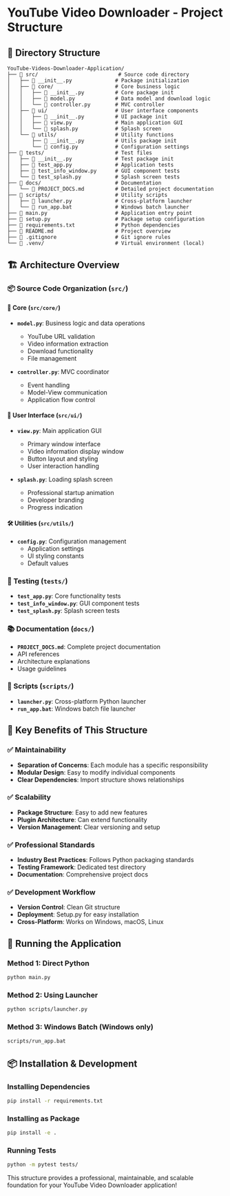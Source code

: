 # YouTube Video Downloader - Project Structure

## 📁 Directory Structure

```
YouTube-Videos-Downloader-Application/
├── 📁 src/                          # Source code directory
│   ├── 📄 __init__.py              # Package initialization
│   ├── 📁 core/                    # Core business logic
│   │   ├── 📄 __init__.py          # Core package init
│   │   ├── 📄 model.py             # Data model and download logic
│   │   └── 📄 controller.py        # MVC controller
│   ├── 📁 ui/                      # User interface components
│   │   ├── 📄 __init__.py          # UI package init
│   │   ├── 📄 view.py              # Main application GUI
│   │   └── 📄 splash.py            # Splash screen
│   └── 📁 utils/                   # Utility functions
│       ├── 📄 __init__.py          # Utils package init
│       └── 📄 config.py            # Configuration settings
├── 📁 tests/                       # Test files
│   ├── 📄 __init__.py              # Test package init
│   ├── 📄 test_app.py              # Application tests
│   ├── 📄 test_info_window.py      # GUI component tests
│   └── 📄 test_splash.py           # Splash screen tests
├── 📁 docs/                        # Documentation
│   └── 📄 PROJECT_DOCS.md          # Detailed project documentation
├── 📁 scripts/                     # Utility scripts
│   ├── 📄 launcher.py              # Cross-platform launcher
│   └── 📄 run_app.bat              # Windows batch launcher
├── 📄 main.py                      # Application entry point
├── 📄 setup.py                     # Package setup configuration
├── 📄 requirements.txt             # Python dependencies
├── 📄 README.md                    # Project overview
├── 📄 .gitignore                   # Git ignore rules
└── 📄 .venv/                       # Virtual environment (local)
```

## 🏗️ Architecture Overview

### 📦 Source Code Organization (`src/`)

#### 🎯 Core (`src/core/`)
- **`model.py`**: Business logic and data operations
  - YouTube URL validation
  - Video information extraction
  - Download functionality
  - File management
  
- **`controller.py`**: MVC coordinator
  - Event handling
  - Model-View communication
  - Application flow control

#### 🎨 User Interface (`src/ui/`)
- **`view.py`**: Main application GUI
  - Primary window interface
  - Video information display window
  - Button layout and styling
  - User interaction handling

- **`splash.py`**: Loading splash screen
  - Professional startup animation
  - Developer branding
  - Progress indication

#### 🛠️ Utilities (`src/utils/`)
- **`config.py`**: Configuration management
  - Application settings
  - UI styling constants
  - Default values

### 🧪 Testing (`tests/`)
- **`test_app.py`**: Core functionality tests
- **`test_info_window.py`**: GUI component tests
- **`test_splash.py`**: Splash screen tests

### 📚 Documentation (`docs/`)
- **`PROJECT_DOCS.md`**: Complete project documentation
- API references
- Architecture explanations
- Usage guidelines

### 🚀 Scripts (`scripts/`)
- **`launcher.py`**: Cross-platform Python launcher
- **`run_app.bat`**: Windows batch file launcher

## 🔧 Key Benefits of This Structure

### ✅ **Maintainability**
- **Separation of Concerns**: Each module has a specific responsibility
- **Modular Design**: Easy to modify individual components
- **Clear Dependencies**: Import structure shows relationships

### ✅ **Scalability**
- **Package Structure**: Easy to add new features
- **Plugin Architecture**: Can extend functionality
- **Version Management**: Clear versioning and setup

### ✅ **Professional Standards**
- **Industry Best Practices**: Follows Python packaging standards
- **Testing Framework**: Dedicated test directory
- **Documentation**: Comprehensive project docs

### ✅ **Development Workflow**
- **Version Control**: Clean Git structure
- **Deployment**: Setup.py for easy installation
- **Cross-Platform**: Works on Windows, macOS, Linux

## 🚀 Running the Application

### Method 1: Direct Python
```bash
python main.py
```

### Method 2: Using Launcher
```bash
python scripts/launcher.py
```

### Method 3: Windows Batch (Windows only)
```bash
scripts/run_app.bat
```

## 📦 Installation & Development

### Installing Dependencies
```bash
pip install -r requirements.txt
```

### Installing as Package
```bash
pip install -e .
```

### Running Tests
```bash
python -m pytest tests/
```

This structure provides a professional, maintainable, and scalable foundation for your YouTube Video Downloader application!
